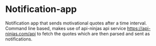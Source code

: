 # Notification-app
Notification app that sends motivational quotes after a time interval. Command line based, makes use of api-ninjas api service https://api-ninjas.com/api to fetch the quotes which are then parsed and sent as notifications. 
 
